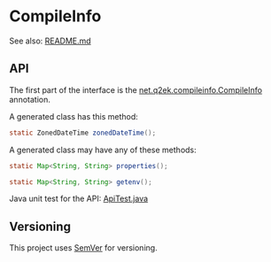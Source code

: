 # CompileInfo

See also: [README.md](README.md)

## API

The first part of the interface is the [net.q2ek.compileinfo.CompileInfo](src/main/java/net/q2ek/compileinfo/CompileInfo.java) annotation.

A generated class has this method:
```java
static ZonedDateTime zonedDateTime();
```

A generated class may have any of these methods:
```java
static Map<String, String> properties();

static Map<String, String> getenv();
```

Java unit test for the API: [ApiTest.java](src/test/java/net/q2ek/compileinfo/api/ApiTest.java)

## Versioning

This project uses [SemVer](http://semver.org/) for versioning.
